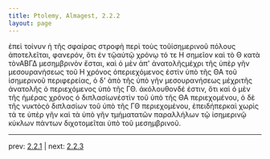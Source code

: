 ```yaml
---
title: Ptolemy, Almagest, 2.2.2
layout: page
---
```


ἐπεὶ τοίνυν ἡ τῆς σφαίρας στροφὴ περὶ τοὺς τοῦἰσημερινοῦ πόλους ἀποτελεῖται, φανερόν, ὅτι ἐν τῷαὐτῷ χρόνῳ τό τε Η σημεῖον καὶ τὸ Θ κατὰ τὸνΑΒΓΔ μεσημβρινὸν ἔσται, καὶ ὁ μὲν ἀπ' ἀνατολῆςμέχρι τῆς ὑπὲρ γῆν μεσουρανήσεως τοῦ Η χρόνος ὁπεριεχόμενος ἐστὶν ὑπὸ τῆς ΘΑ τοῦ ἰσημερινοῦ περιφερείας, ὁ δ' ἀπὸ τῆς ὑπὸ γῆν μεσουρανήσεως μέχριτῆς ἀνατολῆς ὁ περιεχόμενος ὑπὸ τῆς ΓΘ. ἀκόλουθονδέ ἐστιν, ὅτι καὶ ὁ μὲν τῆς ἡμέρας χρόνος ὁ διπλασίωνἐστὶν τοῦ ὑπὸ τῆς ΘΑ περιεχομένου, ὁ δὲ τῆς νυκτὸςὁ διπλασίων τοῦ ὑπὸ τῆς ΓΘ περιεχομένου, ἐπειδήπερκαὶ χωρὶς τά τε ὑπὲρ γῆν καὶ τὰ ὑπὸ γῆν τμήματατῶν παραλλήλων τῷ ἰσημερινῷ κύκλων πάντων διχοτομεῖται ὑπὸ τοῦ μεσημβρινοῦ.

---

prev: [2.2.1](../2.2.1/) | next: [2.2.3](../2.2.3/)

